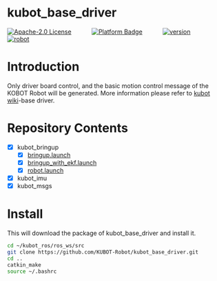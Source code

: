 # kubot_base_driver

[![Apache-2.0 License](https://img.shields.io/badge/license-Apache2.0-purple)](https://opensource.org/licenses/Apache-2.0)
&nbsp;&nbsp;&nbsp;&nbsp;&nbsp;&nbsp;&nbsp;&nbsp;&nbsp;&nbsp;
[![Platform Badge](https://img.shields.io/badge/platform-ROS_Kinetic-blue.svg)](http://wiki.ros.org/melodic)
&nbsp;&nbsp;&nbsp;&nbsp;&nbsp;&nbsp;&nbsp;&nbsp;&nbsp;&nbsp;
[![version](https://img.shields.io/badge/version-1.0.1-green)](https://robot.shayangye.com/robots/59)
&nbsp;&nbsp;&nbsp;&nbsp;&nbsp;&nbsp;&nbsp;&nbsp;&nbsp;&nbsp;
[![robot](https://img.shields.io/badge/robot-KUBOT-orange)](http://www.shayangye.com/)
&nbsp;&nbsp;&nbsp;&nbsp;&nbsp;&nbsp;&nbsp;&nbsp;&nbsp;&nbsp;

# Introduction

Only driver board control, and the basic motion control message of the KOBOT Robot will be generated. More information please refer to [kubot wiki](https://github.com/KUBOT-Robot/kubot_ros/wiki)-base driver.

# Repository Contents
- [x] kubot_bringup
	- [x] [bringup.launch](https://github.com/KUBOT-Robot/kubot_ros/wiki/2.1-kubot_bringup)
	- [x] [bringup_with_ekf.launch](https://github.com/KUBOT-Robot/kubot_ros/wiki/2.2-kubot_bringup_ekf)
	- [x] [robot.launch](https://github.com/KUBOT-Robot/kubot_ros/wiki/2.3-kubot_robot)
- [x] kubot_imu
- [x] kubot_msgs

# Install
This will download the package of kubot_base_driver and install it.

```sh
cd ~/kubot_ros/ros_ws/src
git clone https://github.com/KUBOT-Robot/kubot_base_driver.git
cd ..
catkin_make
source ~/.bashrc
```
